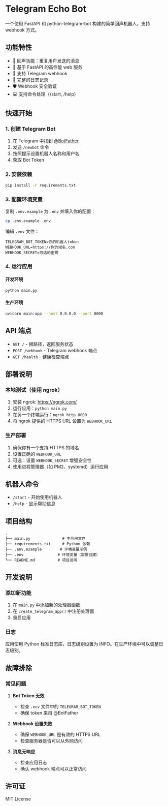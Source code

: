 # Telegram Echo Bot

一个使用 FastAPI 和 python-telegram-bot 构建的简单回声机器人，支持 webhook 方式。

## 功能特性

- 🔄 回声功能：重复用户发送的消息
- 🚀 基于 FastAPI 的高性能 web 服务
- 🔗 支持 Telegram webhook
- 📝 完整的日志记录
- 🛡️ Webhook 安全验证
- 💻 支持命令处理（/start, /help）

## 快速开始

### 1. 创建 Telegram Bot

1. 在 Telegram 中找到 [@BotFather](https://t.me/botfather)
2. 发送 `/newbot` 命令
3. 按照提示设置机器人名称和用户名
4. 获取 Bot Token

### 2. 安装依赖

```bash
pip install -r requirements.txt
```

### 3. 配置环境变量

复制 `.env.example` 为 `.env` 并填入你的配置：

```bash
cp .env.example .env
```

编辑 `.env` 文件：

```env
TELEGRAM_BOT_TOKEN=你的机器人token
WEBHOOK_URL=https://你的域名.com
WEBHOOK_SECRET=可选的密钥
```

### 4. 运行应用

#### 开发环境

```bash
python main.py
```

#### 生产环境

```bash
uvicorn main:app --host 0.0.0.0 --port 8000
```

## API 端点

- `GET /` - 根路径，返回服务状态
- `POST /webhook` - Telegram webhook 端点
- `GET /health` - 健康检查端点

## 部署说明

### 本地测试（使用 ngrok）

1. 安装 ngrok: https://ngrok.com/
2. 运行应用：`python main.py`
3. 在另一个终端运行：`ngrok http 8000`
4. 将 ngrok 提供的 HTTPS URL 设置为 `WEBHOOK_URL`

### 生产部署

1. 确保你有一个支持 HTTPS 的域名
2. 设置正确的 `WEBHOOK_URL`
3. 可选：设置 `WEBHOOK_SECRET` 增强安全性
4. 使用进程管理器（如 PM2、systemd）运行应用

## 机器人命令

- `/start` - 开始使用机器人
- `/help` - 显示帮助信息

## 项目结构

```
.
├── main.py              # 主应用文件
├── requirements.txt     # Python 依赖
├── .env.example        # 环境变量示例
├── .env               # 环境变量（需要创建）
└── README.md          # 项目说明
```

## 开发说明

### 添加新功能

1. 在 `main.py` 中添加新的处理器函数
2. 在 `create_telegram_app()` 中注册处理器
3. 重启应用

### 日志

应用使用 Python 标准日志库，日志级别设置为 INFO。在生产环境中可以调整日志级别。

## 故障排除

### 常见问题

1. **Bot Token 无效**
   - 检查 `.env` 文件中的 `TELEGRAM_BOT_TOKEN`
   - 确保 token 来自 @BotFather

2. **Webhook 设置失败**
   - 确保 `WEBHOOK_URL` 是有效的 HTTPS URL
   - 检查服务器是否可以从外网访问

3. **消息无响应**
   - 检查应用日志
   - 确认 webhook 端点可以正常访问

## 许可证

MIT License
